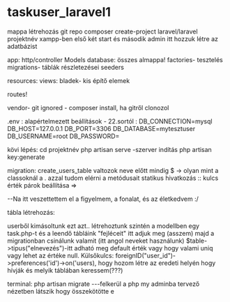 # taskuser_laravel1
mappa létrehozás
git repo
composer create-project laravel/laravel projektnév 
 xampp-ben első két start és második admin
 itt hozzuk létre az adatbázist

app:
    http/controller
    Models
database:
    összes almappa!
    factories- tesztelés
    migrations- táblák részletezései
    seeders

resources:
    views:
        bladek- kis építő elemek

routes!

vendor- git ignored - composer install, ha gitről clonozol 

.env : alapértelmezett beállítások - 22.sortól :
DB_CONNECTION=mysql
DB_HOST=127.0.0.1
DB_PORT=3306
DB_DATABASE=mytesztuser
DB_USERNAME=root
DB_PASSWORD=



kövi lépés:
cd projektnév
 php artisan serve  -szerver indítás
 php artisan key:generate


 migration:
            create_users_table
            valtozok neve előtt mindig $
            -> olyan mint a classoknál a . azzal tudom elérni a metódusait
            statikus hivatkozás ::
            kulcs érték párok beállítása =>


--Na itt veszettettem el a figyelmem, a fonalat, és az életkedvem :/

tábla létrehozás:

userből kimásoltunk ezt azt.. létrehoztunk szintén a modellben egy task.php-t és a leendő tábláink "fejléceit" itt adjuk meg (asszem) majd a migrationban csinálunk valamit (itt angol neveket használunk) $table->tipus("elnevezés")-itt adható meg default érték vagy hogy valami uniq vagy lehet az értéke null. 
Külsőkulcs: foreignID("user_id")->preferences('id')->on('users), hogy hozom létre az eredeti helyén hogy hívják és melyik táblában keressem(???)


terminal: php artisan migrate ---felkerül a php my adminba
tervező nézetben látszik hogy összekötötte e